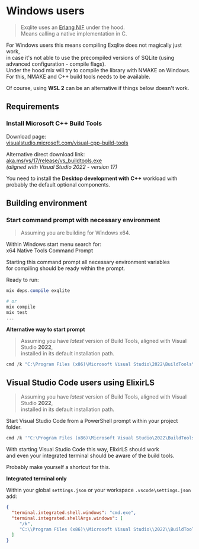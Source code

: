 # Windows users

> Exqlite uses an [Erlang NIF](https://erlang.org/doc/tutorial/nif.html) under the hood.  
> Means calling a native implementation in C.

For Windows users this means compiling Exqlite does not magically just work,  
in case it's not able to use the precompiled versions of SQLite (using advanced configuration - compile flags).  
Under the hood mix will try to compile the library with NMAKE on Windows.  
For this, NMAKE and C++ build tools needs to be available.

Of course, using **WSL 2** can be an alternative if things below doesn't work.

## Requirements

### Install Microsoft C++ Build Tools

Download page:  
[visualstudio.microsoft.com/visual-cpp-build-tools](https://visualstudio.microsoft.com/visual-cpp-build-tools/)

Alternative direct download link:  
[aka.ms/vs/17/release/vs_buildtools.exe](https://aka.ms/vs/17/release/vs_buildtools.exe)  
_(aligned with Visual Studio 2022 - version 17)_

You need to install the **Desktop development with C++** workload with probably the default optional components.

## Building environment

### Start command prompt with necessary environment

> Assuming you are building for Windows x64.

Within Windows start menu search for:  
x64 Native Tools Command Prompt

Starting this command prompt all necessary environment variables  
for compiling should be ready within the prompt.

Ready to run:
```powershell
mix deps.compile exqlite

# or
mix compile
mix test
...
```

**Alternative way to start prompt**

> Assuming you have _latest_ version of Build Tools, aligned with Visual Studio **2022**,  
installed in its default installation path.

```powershell
cmd /k "C:\Program Files (x86)\Microsoft Visual Studio\2022\BuildTools\VC\Auxiliary\Build\vcvars64.bat"
```

## Visual Studio Code users using ElixirLS

> Assuming you have _latest_ version of Build Tools, aligned with Visual Studio **2022**,  
installed in its default installation path.

Start Visual Studio Code from a PowerShell prompt within your project folder.

```powershell
cmd /k '"C:\Program Files (x86)\Microsoft Visual Studio\2022\BuildTools\VC\Auxiliary\Build\vcvars64.bat" && code .'
```

With starting Visual Studio Code this way, ElixirLS should work  
and even your integrated terminal should be aware of the build tools.

Probably make yourself a shortcut for this.

**Integrated terminal only**

Within your global `settings.json` or your workspace `.vscode\settings.json` add:

```json
{
  "terminal.integrated.shell.windows": "cmd.exe",
  "terminal.integrated.shellArgs.windows": [
     "/k",
     "C:\\Program Files (x86)\\Microsoft Visual Studio\\2022\\BuildTools\\VC\\Auxiliary\\Build\\vcvars64.bat"
  ]
}
```
